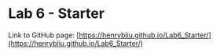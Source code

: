 # Lab 6 - Starter
Link to GitHub page:
[https://henrybliu.github.io/Lab6_Starter/](https://henrybliu.github.io/Lab6_Starter/)
